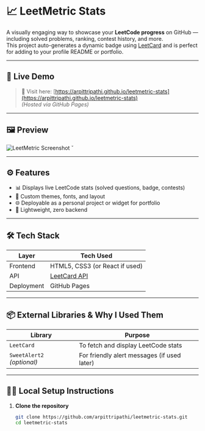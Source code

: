 # 📈 LeetMetric Stats

A visually engaging way to showcase your **LeetCode progress** on GitHub — including solved problems, ranking, contest history, and more.  
This project auto-generates a dynamic badge using [LeetCard](https://leetcard.jacoblin.cool/) and is perfect for adding to your profile README or portfolio.

---

## 🔗 Live Demo

> 🚀 Visit here: [https://arpittripathi.github.io/leetmetric-stats](https://arpittripathi.github.io/leetmetric-stats)  
> _(Hosted via GitHub Pages)_

---

## 🖼️ Preview

<!-- Add a screenshot of your app after deployment -->
![LeetMetric Screenshot](./assets/leetmetric-preview.png)
̌

---

## ⚙️ Features

- 📊 Displays live LeetCode stats (solved questions, badge, contests)
- 🎨 Custom themes, fonts, and layout
- 🌐 Deployable as a personal project or widget for portfolio
- 📁 Lightweight, zero backend

---

## 🛠️ Tech Stack

| Layer     | Tech Used                     |
|-----------|-------------------------------|
| Frontend  | HTML5, CSS3 (or React if used)|
| API       | [LeetCard API](https://leetcard.jacoblin.cool) |
| Deployment | GitHub Pages                 |

---

## 📦 External Libraries & Why I Used Them

| Library           | Purpose                          |
|-------------------|----------------------------------|
| `LeetCard`        | To fetch and display LeetCode stats |
| `SweetAlert2` *(optional)* | For friendly alert messages (if used later) |

---

## 🧑‍💻 Local Setup Instructions

1. **Clone the repository**
   ```bash
   git clone https://github.com/arpittripathi/leetmetric-stats.git
   cd leetmetric-stats
